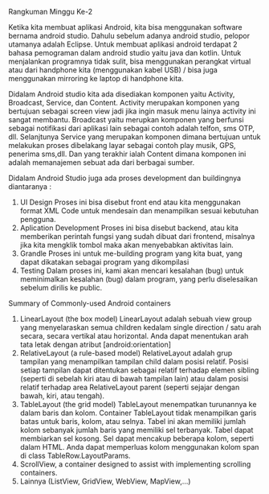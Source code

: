 Rangkuman Minggu Ke-2

Ketika kita membuat aplikasi Android, kita bisa menggunakan software bernama android studio. Dahulu sebelum adanya android studio, pelopor utamanya adalah Eclipse. Untuk membuat aplikasi android terdapat 2 bahasa pemograman dalam android studio yaitu java dan kotlin. Untuk menjalankan programnya tidak sulit, bisa menggunakan perangkat virtual atau dari handphone kita (menggunakan kabel USB) / bisa juga menggunakan mirroring ke laptop di handphone kita.

Didalam Android studio kita ada disediakan komponen yaitu Activity, Broadcast, Service, dan Content. Activity merupakan komponen yang bertujuan sebagai screen view jadi jika ingin masuk menu lainya activity ini sangat membantu. Broadcast yaitu merupkan komponen yang berfunsi sebagai notifikasi dari aplikasi lain sebagai contoh adalah telfon, sms OTP, dll. Selanjtunya Service yang merupakan komponen dimana bertujuan untuk melakukan proses dibelakang layar sebagai contoh play musik, GPS, penerima sms,dll. Dan yang terakhir ialah Content dimana komponen ini adalah memanajemen sebuat ada dari berbagai sumber.


Didalam Android Studio juga ada proses development dan buildingnya diantaranya :
1.	UI Design
Proses ini bisa disebut front end atau kita menggunakan format XML Code untuk mendesain dan menampilkan sesuai kebutuhan pengguna.
2.	Aplication Development
Proses ini bisa disebut backend, atau kita memberikan perintah fungsi yang sudah dibuat dari frontend, misalnya jika kita mengklik tombol maka akan menyebabkan aktivitas lain.
3.	Grandle
Proses ini untuk me-building program yang kita buat, yang dapat dikatakan sebagai program yang dikompilasi 
4.	Testing
Dalam proses ini, kami akan mencari kesalahan (bug) untuk meminimalkan kesalahan (bug) dalam program, yang perlu diselesaikan sebelum dirilis ke public.

Summary of Commonly-used Android containers  
1. LinearLayout (the box model)
LinearLayout adalah sebuah view group yang menyelaraskan semua children kedalam single direction / satu arah secara, secara vertikal atau horizontal. Anda dapat menentukan arah tata letak dengan atribut [android:orientation]
2. RelativeLayout (a rule-based model)
RelativeLayout adalah grup tampilan yang menampilkan tampilan child dalam posisi relatif. Posisi setiap tampilan dapat ditentukan sebagai relatif terhadap elemen sibling (seperti di sebelah kiri atau di bawah tampilan lain) atau dalam posisi relatif terhadap area RelativeLayout parent (seperti sejajar dengan bawah, kiri, atau tengah).
3. TableLayout (the grid model)
TableLayout menempatkan turunannya ke dalam baris dan kolom. Container TableLayout tidak menampilkan garis batas untuk baris, kolom, atau selnya. Tabel ini akan memiliki jumlah kolom sebanyak jumlah baris yang memiliki sel terbanyak. Tabel dapat membiarkan sel kosong. Sel dapat mencakup beberapa kolom, seperti dalam HTML. Anda dapat memperluas kolom menggunakan kolom span di class TableRow.LayoutParams.
4. ScrollView, a container designed to assist with implementing scrolling containers. 
5. Lainnya (ListView, GridView, WebView, MapView,…) 

